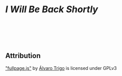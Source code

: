 # *I Will Be Back Shortly*

<br/><br/><br/><br/>
## Attribution
["fullpage.js"](https://github.com/alvarotrigo/fullPage.js) by [Álvaro Trigo](https://alvarotrigo.com/) is licensed under GPLv3  
